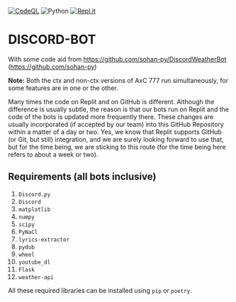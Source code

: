 [![CodeQL](https://github.com/chinmoysir/DISCORD-BOT/actions/workflows/codeql-analysis.yml/badge.svg)](https://github.com/chinmoysir/DISCORD-BOT/actions/workflows/codeql-analysis.yml)
![Python](https://img.shields.io/badge/python-3670A0?style=for-the-badge&logo=python&logoColor=ffdd54)
[![Repl.it](https://img.shields.io/badge/Repl.it-%230D101E.svg?style=for-the-badge&logo=replit&logoColor=white)](https://replit.com/@Abhisheksaxena4)
# DISCORD-BOT
With some code aid from https://github.com/sohan-py/DiscordWeatherBot (https://github.com/sohan-py)

**Note:** Both the ctx and non-ctx versions of AxC 777 run simultaneously, for some features are in one or the other.

Many times the code on Replit and on GitHub is different. Although the difference is usually subtle, the reason is that our bots run on Replit and the code of the bots is updated more frequently there. These changes are usually incorporated (if accepted by our team) into this GitHub Repository within a matter of a day or two. Yes, we know that Replit supports GitHub (or Git, but still) integration, and we are surely looking forward to use that, but for the time being, we are sticking to this route (for the time being here refers to about a week or two).

## Requirements (all bots inclusive)
1. `Discord.py`
2. `Discord`
3. `matplotlib`
4. `numpy`
5. `scipy`
6. `PyNaCl`
7. `lyrics-extractor`
8. `pydub`
9. `wheel`
10. `youtube_dl`
11. `Flask`
12. `weather-api`

All these required libraries can be installed using `pip` or `poetry`.

